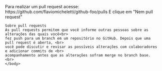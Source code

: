 <html>
	<head>
		<title>Pull Request</title>
	</head>
	<body>
	Para realizar um pull request acesse: https://github.com/flaviomicheletti/github-foo/pulls
	E clique em "Nem pull request"<p>
	
	Sobre pull requests
	As pull requests permitem que você informe outras pessoas sobre as alterações das quais você<br> 
	fez push para um branch em um repositório no GitHub. Depois que uma pull request é aberta, <br>
	você pode discutir e revisar as possíveis alterações com colaboradores e adicionar commits de <br>
	acompanhamento antes que as alterações sofram merge no branch base.<br>
	</body>
</html>